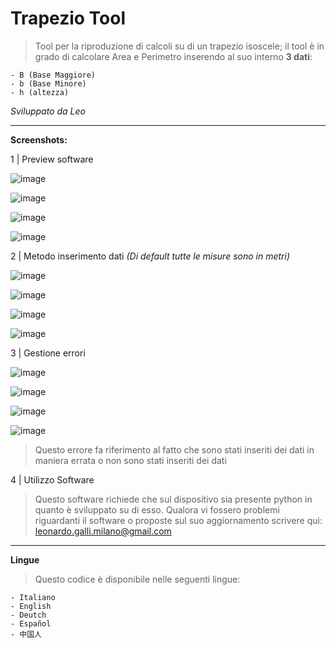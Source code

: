 # Trapezio Tool
> Tool per la riproduzione di calcoli su di un trapezio isoscele; 
il tool è in grado di calcolare Area e Perimetro inserendo al suo interno **3 dati**:

    - B (Base Maggiore)
    - b (Base Minore)
    - h (altezza) 
*Sviluppato da Leo*

** **


**Screenshots:**


1 | Preview software

![image](https://github.com/user-attachments/assets/c02945c7-a2ae-42e1-8554-19c575dc4fa6)

![image](https://github.com/user-attachments/assets/4e901e83-6582-4615-a15a-e40e521a02bb)

![image](https://github.com/user-attachments/assets/ae5b3501-341d-48fd-b549-a36dffa0bb2a)

![image](https://github.com/user-attachments/assets/47cdcf9d-9bdb-44d6-8b7e-a13b0e245cfc)




2 | Metodo inserimento dati *(Di default tutte le misure sono in metri)*

![image](https://github.com/user-attachments/assets/43f9ecf6-5087-493c-a04c-85e8377552b6)

![image](https://github.com/user-attachments/assets/32ee755c-0a45-47cd-a1a8-25de09052564)

![image](https://github.com/user-attachments/assets/ce2dd516-603a-4bc6-8f5e-13fa3d9cae74)

![image](https://github.com/user-attachments/assets/7960294f-a2bf-4153-bb12-17e5200a9f26)






3 | Gestione errori

![image](https://github.com/user-attachments/assets/05ab5e64-8bd1-4fb8-95d3-c49dad71f534)

![image](https://github.com/user-attachments/assets/e820a8c2-912d-4e68-86af-e5977941c392)

![image](https://github.com/user-attachments/assets/9c6a29b1-2cf2-4f9a-9289-f9ca117c1fd0)

![image](https://github.com/user-attachments/assets/fe5d8510-e613-4c8c-9bce-71cab96ea31b)


> Questo errore fa riferimento al fatto che sono stati inseriti dei dati in maniera errata o non sono stati inseriti dei dati



4 | Utilizzo Software

> Questo software richiede che sul dispositivo sia presente python in quanto è sviluppato su di esso.
> Qualora vi fossero problemi riguardanti il software o proposte sul suo aggiornamento scrivere qui: leonardo.galli.milano@gmail.com

** **



**Lingue**

> Questo codice è disponibile nelle seguenti lingue:

    - Italiano
    - English
    - Deutch
    - Español
    - 中国人
